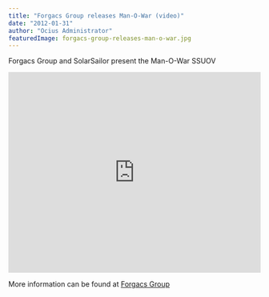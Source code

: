 ```yaml
---
title: "Forgacs Group releases Man-O-War (video)"
date: "2012-01-31"
author: "Ocius Administrator"
featuredImage: forgacs-group-releases-man-o-war.jpg
---
```


Forgacs Group and SolarSailor present the Man-O-War SSUOV

<iframe src="http://www.youtube.com/embed/-OGUe5gEwBc?rel=0" width="100%" height="400" frameborder="0"></iframe>

More information can be found at [Forgacs Group](http://www.forgacs.com.au/)
